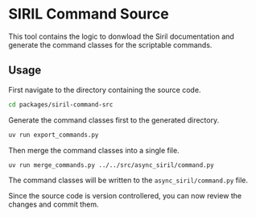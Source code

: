 # SIRIL Command Source

This tool contains the logic to donwload the Siril documentation and generate the command classes for the scriptable commands.

## Usage

First navigate to the directory containing the source code.
```bash
cd packages/siril-command-src
```

Generate the command classes first to the generated directory.
```bash
uv run export_commands.py
```

Then merge the command classes into a single file.
```bash
uv run merge_commands.py ../../src/async_siril/command.py
```

The command classes will be written to the `async_siril/command.py` file.

Since the source code is version controllered, you can now review the changes and commit them.